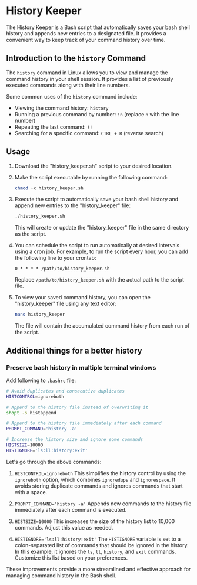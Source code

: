 # History Keeper

The History Keeper is a Bash script that automatically saves your bash shell history and appends new entries to a designated file. It provides a convenient way to keep track of your command history over time.

## Introduction to the `history` Command

The `history` command in Linux allows you to view and manage the command history in your shell session. It provides a list of previously executed commands along with their line numbers.

Some common uses of the `history` command include:

- Viewing the command history: `history`
- Running a previous command by number: `!n` (replace `n` with the line number)
- Repeating the last command: `!!`
- Searching for a specific command: `CTRL + R` (reverse search)

## Usage

1. Download the "history_keeper.sh" script to your desired location.

2. Make the script executable by running the following command:

   ```bash
   chmod +x history_keeper.sh
   ```

3. Execute the script to automatically save your bash shell history and append new entries to the "history_keeper" file:

   ```bash
   ./history_keeper.sh
   ```

   This will create or update the "history_keeper" file in the same directory as the script.

4. You can schedule the script to run automatically at desired intervals using a cron job. For example, to run the script every hour, you can add the following line to your crontab:

   ```
   0 * * * * /path/to/history_keeper.sh
   ```

   Replace `/path/to/history_keeper.sh` with the actual path to the script file.

5. To view your saved command history, you can open the "history_keeper" file using any text editor:

   ```bash
   nano history_keeper
   ```

   The file will contain the accumulated command history from each run of the script.

## Additional things for a better history

### Preserve bash history in multiple terminal windows

Add following to `.bashrc` file:

```bash
# Avoid duplicates and consecutive duplicates
HISTCONTROL=ignoreboth

# Append to the history file instead of overwriting it
shopt -s histappend

# Append to the history file immediately after each command
PROMPT_COMMAND='history -a'

# Increase the history size and ignore some commands
HISTSIZE=10000
HISTIGNORE='ls:ll:history:exit'
```

Let's go through the above commands:

1. `HISTCONTROL=ignoreboth`
   This simplifies the history control by using the `ignoreboth` option, which combines `ignoredups` and `ignorespace`. It avoids storing duplicate commands and ignores commands that start with a space.

2. `PROMPT_COMMAND='history -a'`
   Appends new commands to the history file immediately after each command is executed.

3. `HISTSIZE=10000`
   This increases the size of the history list to 10,000 commands. Adjust this value as needed.

4. `HISTIGNORE='ls:ll:history:exit'`
   The `HISTIGNORE` variable is set to a colon-separated list of commands that should be ignored in the history. In this example, it ignores the `ls`, `ll`, `history`, and `exit` commands. Customize this list based on your preferences.

These improvements provide a more streamlined and effective approach for managing command history in the Bash shell.